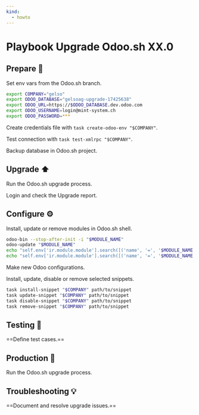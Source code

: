 ```yaml
---
kind:
  - howto
---
```


# Playbook Upgrade Odoo.sh XX.0

## Prepare 📝

Set env vars from the Odoo.sh branch.

```bash
export COMPANY="gelso"
export ODOO_DATABASE="gelsoag-upgrade-17425638"
export ODOO_URL=https://$ODOO_DATABASE.dev.odoo.com
export ODOO_USERNAME=login@mint-system.ch
export ODOO_PASSWORD=***
```

Create credentials file with `task create-odoo-env "$COMPANY"`.

Test connection with `task test-xmlrpc "$COMPANY"`.

Backup database in Odoo.sh project.

## Upgrade ⬆️

Run the Odoo.sh upgrade process.

Login and check the Upgrade report.

## Configure ⚙️

Install, update or remove modules in Odoo.sh shell.

```bash
odoo-bin --stop-after-init -i "$MODULE_NAME"
odoo-update "$MODULE_NAME"
echo "self.env['ir.module.module'].search([('name', '=', '$MODULE_NAME')]).button_immediate_uninstall()" | odoo-bin shell
echo "self.env['ir.module.module'].search([('name', '=', '$MODULE_NAME')]).button_immediate_install()" | odoo-bin shell
```

Make new Odoo configurations.

Install, update, disable or remove selected snippets.

```bash
task install-snippet "$COMPANY" path/to/snippet
task update-snippet "$COMPANY" path/to/snippet
task disable-snippet "$COMPANY" path/to/snippet
task remove-snippet "$COMPANY" path/to/snippet
```

## Testing 🔬


==Define test cases.==

## Production 🚀

Run the Odoo.sh upgrade process.

## Troubleshooting 💡

==Document and resolve upgrade issues.==